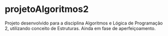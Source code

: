 # projetoAlgoritmos2
Projeto desenvolvido para a disciplina Algoritmos e Lógica de Programação 2, utilizando conceito de Estruturas. 
Ainda em fase de aperfeiçoamento. 
